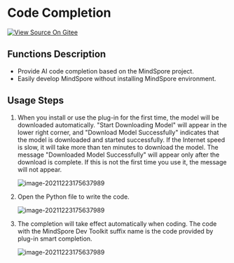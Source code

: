 # Code Completion

[![View Source On Gitee](https://mindspore-website.obs.cn-north-4.myhuaweicloud.com/website-images/master/resource/_static/logo_source_en.png)](https://gitee.com/mindspore/docs/blob/master/docs/devtoolkit/docs/source_en/VSCode_smart_completion.md)

## Functions Description

* Provide AI code completion based on the MindSpore project.
* Easily develop MindSpore without installing MindSpore environment.

## Usage Steps

1. When you install or use the plug-in for the first time, the model will be downloaded automatically. "Start Downloading Model" will appear in the lower right corner, and "Download Model Successfully" indicates that the model is downloaded and started successfully. If the Internet speed is slow, it will take more than ten minutes to download the model. The message "Downloaded Model Successfully" will appear only after the download is complete. If this is not the first time you use it, the message will not appear.

   ![image-20211223175637989](https://mindspore-website.obs.cn-north-4.myhuaweicloud.com/website-images/master/docs/devtoolkit/docs/source_zh_cn/images/clip_image115.jpg)

2. Open the Python file to write the code.

   ![image-20211223175637989](https://mindspore-website.obs.cn-north-4.myhuaweicloud.com/website-images/master/docs/devtoolkit/docs/source_zh_cn/images/clip_image097.jpg)

3. The completion will take effect automatically when coding. The code with the MindSpore Dev Toolkit suffix name is the code provided by plug-in smart completion.

   ![image-20211223175637989](https://mindspore-website.obs.cn-north-4.myhuaweicloud.com/website-images/master/docs/devtoolkit/docs/source_zh_cn/images/clip_image111.jpg)
